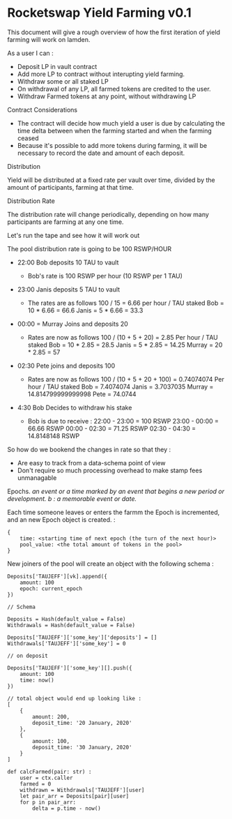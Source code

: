 # Rocketswap Yield Farming v0.1

This document will give a rough overview of how the first iteration of yield farming will work on lamden.

As a user I can : 

* Deposit LP in vault contract
* Add more LP to contract without interupting yield farming.
* Withdraw some or all staked LP
* On withdrawal of any LP, all farmed tokens are credited to the user.
* Withdraw Farmed tokens at any point, without withdrawing LP

Contract Considerations

* The contract will decide how much yield a user is due by calculating the time delta between when the farming started and when the farming ceased
* Because it's possible to add more tokens during farming, it will be necessary to record the date and amount of each deposit.

Distribution

Yield will be distributed at a fixed rate per vault over time, divided by the amount of participants, farming at that time.

Distribution Rate

The distribution rate will change periodically, depending on how many participants are farming at any one time.

Let's run the tape and see how it will work out

The pool distribution rate is going to be 100 RSWP/HOUR

* 22:00 Bob deposits 10 TAU to vault
  * Bob's rate is 100 RSWP per hour (10 RSWP per 1 TAU)

* 23:00 Janis deposits 5 TAU to vault
  * The rates are as follows 100 / 15 = 6.66 per hour / TAU staked
  Bob = 10 * 6.66 = 66.6
  Janis = 5 * 6.66 = 33.3

* 00:00 = Murray Joins and deposits 20
  * Rates are now as follows 100 / (10 + 5 + 20) = 2.85 Per hour / TAU staked
  Bob = 10 * 2.85 = 28.5
  Janis = 5 * 2.85 = 14.25
  Murray = 20 * 2.85 = 57

* 02:30 Pete joins and deposits 100
  * Rates are now as follows 100 / (10 + 5 + 20 + 100) = 0.74074074 Per hour / TAU staked
  Bob = 7.4074074
  Janis = 3.7037035
  Murray = 14.814799999999998
  Pete = 74.0744

* 4:30 Bob Decides to withdraw his stake
  * Bob is due to receive :
  22:00 - 23:00 = 100 RSWP
  23:00 - 00:00 = 66.66 RSWP
  00:00 - 02:30 = 71.25 RSWP
  02:30 - 04:30 = 14.8148148 RSWP

So how do we bookend the changes in rate so that they :
* Are easy to track from a data-schema point of view
* Don't require so much processing overhead to make stamp fees unmanagable

Epochs. *an event or a time marked by an event that begins a new period or development. b : a memorable event or date.*

Each time someone leaves or enters the farmm the Epoch is incremented, and an new Epoch object is created. :

```
{
    time: <starting time of next epoch (the turn of the next hour)>
    pool_value: <the total amount of tokens in the pool>
}
```

New joiners of the pool will create an object with the following schema :

```
Deposits['TAUJEFF'][vk].append({
    amount: 100
    epoch: current_epoch
})
```

  
```
// Schema

Deposits = Hash(default_value = False)
Withdrawals = Hash(default_value = False)

Deposits['TAUJEFF']['some_key']['deposits'] = []
Withdrawals['TAUJEFF']['some_key'] = 0

// on deposit

Deposits['TAUJEFF']['some_key'][].push({
    amount: 100
    time: now()
})

// total object would end up looking like : 
[
    {
        amount: 200,
        deposit_time: '20 January, 2020'
    },
    {
        amount: 100,
        deposit_time: '30 January, 2020'
    }
]

def calcFarmed(pair: str) :
    user = ctx.caller
    farmed = 0
    withdrawn = Withdrawals['TAUJEFF'][user]
    let pair_arr = Deposits[pair][user]
    for p in pair_arr:
        delta = p.time - now()
```
